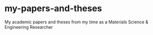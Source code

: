 # my-papers-and-theses
My academic papers and theses from my time as a Materials Science &amp; Engineering Researcher
